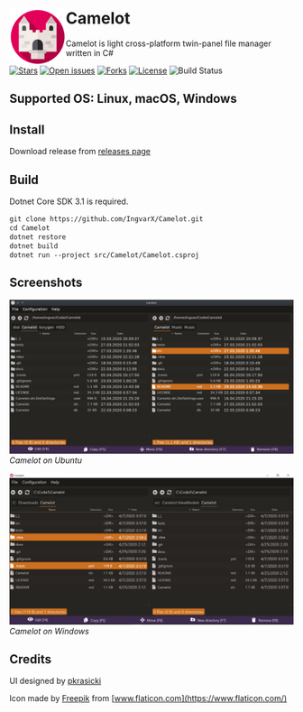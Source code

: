 # Camelot <img align="left" src="/src/Camelot/Assets/logo.png" alt="Camelot" width="100" height="100">

Camelot is light cross-platform twin-panel file manager written in C#

[![Stars](https://img.shields.io/github/stars/IngvarX/Camelot.svg?style=for-the-badge)](https://github.com/IngvarX/Camelot/stargazers)
[![Open issues](https://img.shields.io/github/issues/IngvarX/Camelot.svg?style=for-the-badge)](https://github.com/IngvarX/Camelot/issues)
[![Forks](https://img.shields.io/github/forks/IngvarX/Camelot.svg?style=for-the-badge)](https://github.com/IngvarX/Camelot/forks)
[![License](https://img.shields.io/github/license/IngvarX/Camelot?style=for-the-badge)](https://raw.githubusercontent.com/IngvarX/Camelot/master/LICENSE.md)
![Build Status](https://img.shields.io/travis/com/IngvarX/Camelot?style=for-the-badge)

## Supported OS: Linux, macOS, Windows

## Install

Download release from [releases page](https://github.com/IngvarX/Camelot/releases)

## Build

Dotnet Core SDK 3.1 is required.

```
git clone https://github.com/IngvarX/Camelot.git
cd Camelot
dotnet restore
dotnet build
dotnet run --project src/Camelot/Camelot.csproj
```

## Screenshots
![Camelot on Ubuntu](/docs/Ubuntu.png)
*Camelot on Ubuntu*

![Camelot on Windows](/docs/Windows.png)
*Camelot on Windows*

## Credits

UI designed by [pkrasicki](https://github.com/pkrasicki)

Icon made by [Freepik](https://www.flaticon.com/authors/freepik) from [www.flaticon.com](https://www.flaticon.com/)
